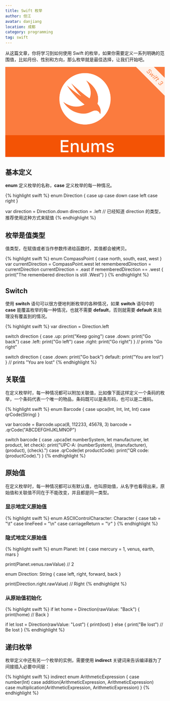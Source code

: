```yaml
---
title: Swift 枚举
author: 但江
avatar: danjiang
location: 成都 
category: programming
tag: swift
---
```


从这篇文章，你将学习到如何使用 Swift 的枚举，如果你需要定义一系列明确的范围值，比如月份、性别和方向，那么枚举就是最佳选择，让我们开始吧。

![Swift Enums](/images/swift-enums.jpg)

## 基本定义

**enum** 定义枚举的名称，**case** 定义枚举的每一种情况。

{% highlight swift %}
enum Direction {
  case up
  case down
  case left
  case right
}

var direction = Direction.down
direction = .left // 已经知道 direction 的类型，推荐使用这种方式来赋值
{% endhighlight %}

## 枚举是值类型

值类型，在赋值或者当作参数传递给函数时，其值都会被拷贝。

{% highlight swift %}
enum CompassPoint {
  case north, south, east, west
}
var currentDirection = CompassPoint.west
let rememberedDirection = currentDirection
currentDirection = .east
if rememberedDirection == .west {
  print("The remembered direction is still .West")
}
{% endhighlight %}

## Switch

使用 **switch** 语句可以很方便地判断枚举的各种情况，如果 **switch** 语句中的 **case** 能覆盖枚举的每一种情况，也就不需要 **default**，否则就需要 **default** 来处理没有覆盖到的情况。

{% highlight swift %}
var direction = Direction.left

switch direction {
case .up:
  print("Keep going")
case .down:
  print("Go back")
case .left:
  print("Go left")
case .right:
  print("Go right")
}
// prints "Go right"

switch direction {
case .down:
  print("Go back")
default:
  print("You are lost")
}
// prints "You are lost"
{% endhighlight %}

## 关联值

在定义枚举时，每一种情况都可以附加关联值，比如像下面这样定义一个条码的枚举，一个条码代表一个唯一的物品，条码既可以是条形码，也可以是二维码。

{% highlight swift %}
enum Barcode {
  case upca(Int, Int, Int, Int)
  case qrCode(String)
}

var barcode = Barcode.upca(8, 112233, 45678, 3)
barcode = .qrCode("ABCDEFGHIJKLMNOP")

switch barcode {
case .upca(let numberSystem, let manufacturer, let product, let check):
  print("UPC-A: \(numberSystem), \(manufacturer), \(product), \(check).")
case .qrCode(let productCode):
  print("QR code: \(productCode).")
}
{% endhighlight %}

## 原始值

在定义枚举时，每一种情况都可以有默认值，也叫原始值，从名字也看得出来，原始值和关联值不同在于不能改变，并且都是同一类型。

### 显示地定义原始值

{% highlight swift %}
enum ASCIIControlCharacter: Character {
  case tab = "\t"
  case lineFeed = "\n"
  case carriageReturn = "\r"
}
{% endhighlight %}

### 隐式地定义原始值

{% highlight swift %}
enum Planet: Int {
  case mercury = 1, venus, earth, mars
}

print(Planet.venus.rawValue) // 2

enum Direction: String {
  case left, right, forward, back
}

print(Direction.right.rawValue) // Right
{% endhighlight %}

### 从原始值初始化

{% highlight swift %}
if let home = Direction(rawValue: "Back") {
  print(home) // Back
}

if let lost = Direction(rawValue: "Lost") {
  print(lost)
} else {
  print("Be lost") // Be lost
}
{% endhighlight %}

## 递归枚举

枚举定义中还有另一个枚举的实例，需要使用 **indirect** 关键词来告诉编译器为了间接插入必要中间层：

{% highlight swift %}
indirect enum ArithmeticExpression {
  case number(Int)
  case addition(ArithmeticExpression, ArithmeticExpression)
  case multiplication(ArithmeticExpression, ArithmeticExpression)
}
{% endhighlight %}